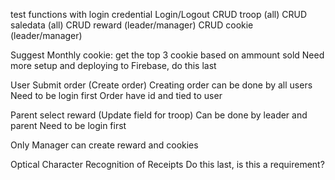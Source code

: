 test functions with login credential 
    Login/Logout
    CRUD troop (all)
    CRUD saledata (all)
    CRUD reward (leader/manager)
    CRUD cookie (leader/manager)
    

Suggest Monthly cookie: get the top 3 cookie based on ammount sold
    Need more setup and deploying to Firebase, do this last

User Submit order (Create order)
    Creating order can be done by all users
    Need to be login first
    Order have id and tied to user

Parent select reward (Update field for troop)
    Can be done by leader and parent
    Need to be login first
    
Only Manager can create reward and cookies

Optical Character Recognition of Receipts
    Do this last, is this a requirement?